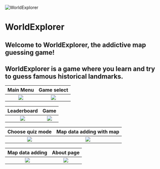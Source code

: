 ![WorldExplorer](https://github.com/nekocats/HistoryGuesser/assets/71066639/0e671d15-0dbf-488b-87eb-7d4715279160)
# WorldExplorer
## Welcome to WorldExplorer, the addictive map guessing game! 
## WorldExplorer is a game where you learn and try to guess famous historical landmarks.

Main Menu               |  Game select
:-------------------------:|:-------------------------:
![](https://github.com/nekocats/HistoryGuesser/assets/71066639/262837c7-9b5c-4dad-a26c-94e33b4f6c20)  |  ![](https://github.com/nekocats/WorldExplorer/assets/71066639/8b12b08a-e07b-4bd4-afaf-550fbf7753af)

Leaderboard              |  Game
:-------------------------:|:-------------------------:
![](https://github.com/nekocats/WorldExplorer/assets/71066639/b08bb88f-4e37-4e2c-b77e-3f96586d304e)  |  ![](https://github.com/nekocats/WorldExplorer/assets/71066639/73ceb416-bbf1-4a6d-8e9f-fcfc42796690)

Choose quiz mode             |  Map data adding with map
:-------------------------:|:-------------------------:
![](https://github.com/nekocats/HistoryGuesser/assets/71066639/96e16955-fda7-4c18-a1eb-5de21483916a)  |  ![](https://github.com/nekocats/WorldExplorer/assets/71066639/bcae4dce-dec0-4a9f-a5bd-23446b7b231a)

Map data adding              |  About page
:-------------------------:|:-------------------------:
![](https://github.com/nekocats/WorldExplorer/assets/71066639/0fb1eceb-6cee-4464-9440-fef23afc4e65)  |  ![](https://github.com/nekocats/WorldExplorer/assets/71066639/ffb25f6b-8532-42fe-8734-b3e0ffc890a9)




